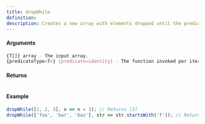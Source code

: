 ```yaml
---
title: dropWhile
definition: 
description: Creates a new array with elements dropped until the predicate returns false.
---
```



#### Arguments


```bash
{T[]} array - The input array.
{predicateType<T>} [predicate=identity] - The function invoked per iteration.
```


#### Returns


```bash

```


#### Example


```ts
dropWhile([1, 2, 3], n => n < 3); // Returns [3]dropWhile(['foo', 'bar', 'baz'], str => str.startsWith('f')); // Returns ['bar', 'baz']
```